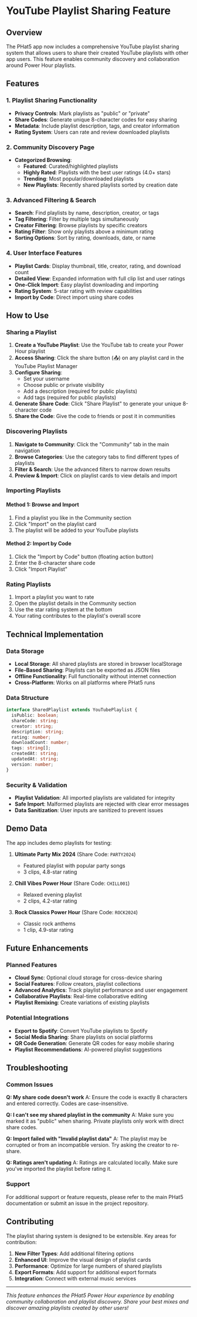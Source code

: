 # YouTube Playlist Sharing Feature

## Overview

The PHat5 app now includes a comprehensive YouTube playlist sharing system that allows users to share their created YouTube playlists with other app users. This feature enables community discovery and collaboration around Power Hour playlists.

## Features

### 1. Playlist Sharing Functionality
- **Privacy Controls**: Mark playlists as "public" or "private"
- **Share Codes**: Generate unique 8-character codes for easy sharing
- **Metadata**: Include playlist description, tags, and creator information
- **Rating System**: Users can rate and review downloaded playlists

### 2. Community Discovery Page
- **Categorized Browsing**: 
  - **Featured**: Curated/highlighted playlists
  - **Highly Rated**: Playlists with the best user ratings (4.0+ stars)
  - **Trending**: Most popular/downloaded playlists
  - **New Playlists**: Recently shared playlists sorted by creation date

### 3. Advanced Filtering & Search
- **Search**: Find playlists by name, description, creator, or tags
- **Tag Filtering**: Filter by multiple tags simultaneously
- **Creator Filtering**: Browse playlists by specific creators
- **Rating Filter**: Show only playlists above a minimum rating
- **Sorting Options**: Sort by rating, downloads, date, or name

### 4. User Interface Features
- **Playlist Cards**: Display thumbnail, title, creator, rating, and download count
- **Detailed View**: Expanded information with full clip list and user ratings
- **One-Click Import**: Easy playlist downloading and importing
- **Rating System**: 5-star rating with review capabilities
- **Import by Code**: Direct import using share codes

## How to Use

### Sharing a Playlist

1. **Create a YouTube Playlist**: Use the YouTube tab to create your Power Hour playlist
2. **Access Sharing**: Click the share button (📤) on any playlist card in the YouTube Playlist Manager
3. **Configure Sharing**:
   - Set your username
   - Choose public or private visibility
   - Add a description (required for public playlists)
   - Add tags (required for public playlists)
4. **Generate Share Code**: Click "Share Playlist" to generate your unique 8-character code
5. **Share the Code**: Give the code to friends or post it in communities

### Discovering Playlists

1. **Navigate to Community**: Click the "Community" tab in the main navigation
2. **Browse Categories**: Use the category tabs to find different types of playlists
3. **Filter & Search**: Use the advanced filters to narrow down results
4. **Preview & Import**: Click on playlist cards to view details and import

### Importing Playlists

#### Method 1: Browse and Import
1. Find a playlist you like in the Community section
2. Click "Import" on the playlist card
3. The playlist will be added to your YouTube playlists

#### Method 2: Import by Code
1. Click the "Import by Code" button (floating action button)
2. Enter the 8-character share code
3. Click "Import Playlist"

### Rating Playlists

1. Import a playlist you want to rate
2. Open the playlist details in the Community section
3. Use the star rating system at the bottom
4. Your rating contributes to the playlist's overall score

## Technical Implementation

### Data Storage
- **Local Storage**: All shared playlists are stored in browser localStorage
- **File-Based Sharing**: Playlists can be exported as JSON files
- **Offline Functionality**: Full functionality without internet connection
- **Cross-Platform**: Works on all platforms where PHat5 runs

### Data Structure
```typescript
interface SharedPlaylist extends YouTubePlaylist {
  isPublic: boolean;
  shareCode: string;
  creator: string;
  description: string;
  rating: number;
  downloadCount: number;
  tags: string[];
  createdAt: string;
  updatedAt: string;
  version: number;
}
```

### Security & Validation
- **Playlist Validation**: All imported playlists are validated for integrity
- **Safe Import**: Malformed playlists are rejected with clear error messages
- **Data Sanitization**: User inputs are sanitized to prevent issues

## Demo Data

The app includes demo playlists for testing:

1. **Ultimate Party Mix 2024** (Share Code: `PARTY2024`)
   - Featured playlist with popular party songs
   - 3 clips, 4.8-star rating

2. **Chill Vibes Power Hour** (Share Code: `CHILL001`)
   - Relaxed evening playlist
   - 2 clips, 4.2-star rating

3. **Rock Classics Power Hour** (Share Code: `ROCK2024`)
   - Classic rock anthems
   - 1 clip, 4.9-star rating

## Future Enhancements

### Planned Features
- **Cloud Sync**: Optional cloud storage for cross-device sharing
- **Social Features**: Follow creators, playlist collections
- **Advanced Analytics**: Track playlist performance and user engagement
- **Collaborative Playlists**: Real-time collaborative editing
- **Playlist Remixing**: Create variations of existing playlists

### Potential Integrations
- **Export to Spotify**: Convert YouTube playlists to Spotify
- **Social Media Sharing**: Share playlists on social platforms
- **QR Code Generation**: Generate QR codes for easy mobile sharing
- **Playlist Recommendations**: AI-powered playlist suggestions

## Troubleshooting

### Common Issues

**Q: My share code doesn't work**
A: Ensure the code is exactly 8 characters and entered correctly. Codes are case-insensitive.

**Q: I can't see my shared playlist in the community**
A: Make sure you marked it as "public" when sharing. Private playlists only work with direct share codes.

**Q: Import failed with "Invalid playlist data"**
A: The playlist may be corrupted or from an incompatible version. Try asking the creator to re-share.

**Q: Ratings aren't updating**
A: Ratings are calculated locally. Make sure you've imported the playlist before rating it.

### Support

For additional support or feature requests, please refer to the main PHat5 documentation or submit an issue in the project repository.

## Contributing

The playlist sharing system is designed to be extensible. Key areas for contribution:

1. **New Filter Types**: Add additional filtering options
2. **Enhanced UI**: Improve the visual design of playlist cards
3. **Performance**: Optimize for large numbers of shared playlists
4. **Export Formats**: Add support for additional export formats
5. **Integration**: Connect with external music services

---

*This feature enhances the PHat5 Power Hour experience by enabling community collaboration and playlist discovery. Share your best mixes and discover amazing playlists created by other users!*
